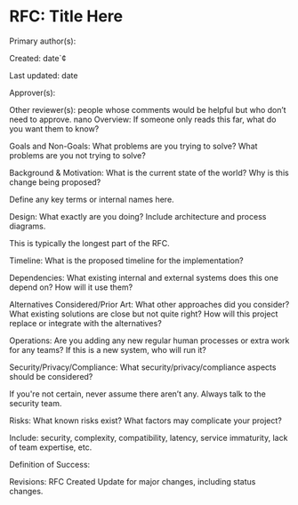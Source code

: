 # RFC:​ ​Title Here

Primary author(s):​ ​

Created:​ d​ate`¢

Last updated:​ ​date

Approver(s):

Other reviewer(s):​ ​people whose comments would be helpful but who don’t need to approve. 
nano 
Overview:
If someone only reads this far, what do you want them to know?

Goals and Non-Goals:
What problems are you trying to solve? What problems are you not trying to solve?

Background & Motivation:
What is the current state of the world? Why is this change being proposed? 

Define any key terms or internal names here.

Design:
What exactly are you doing? Include architecture and process diagrams. 

This is typically the longest part of the RFC.

Timeline:
What is the proposed timeline for the implementation?

Dependencies:
What existing internal and external systems does this one depend on? How will it use them?

Alternatives Considered/Prior Art:
What other approaches did you consider? What existing solutions are close but not quite right? How will this project replace or integrate with the alternatives?

Operations:
Are you adding any new regular human processes or extra work for any teams? If this is a new system, who will run it?

Security/Privacy/Compliance:
What security/privacy/compliance aspects should be considered?

If you're not certain, never assume there aren’t any. Always talk to the security team.

Risks:
What known risks exist? What factors may complicate your project?

Include: security, complexity, compatibility, latency, service immaturity, lack of team expertise, etc.

Definition of Success:

Revisions:
RFC Created
Update for major changes, including status changes.